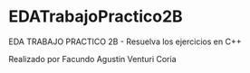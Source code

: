 # EDATrabajoPractico2B
EDA TRABAJO PRACTICO 2B - Resuelva los ejercicios en C++

Realizado por Facundo Agustin Venturi Coria
